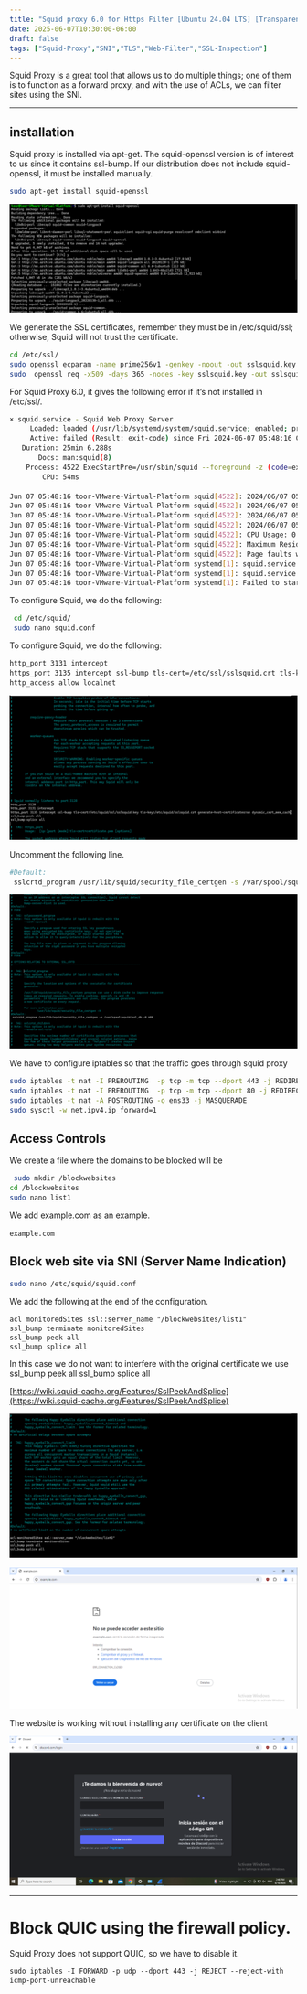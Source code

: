 ```yaml
---
title: "Squid proxy 6.0 for Https Filter [Ubuntu 24.04 LTS] [Transparent Proxy]  "
date: 2025-06-07T10:30:00-06:00
draft: false
tags: ["Squid-Proxy","SNI","TLS","Web-Filter","SSL-Inspection"]
---
```


Squid Proxy is a great tool that allows us to do multiple things; one of them is to function as a forward proxy, and with the use of ACLs, we can filter sites using the SNI.


-----------

## installation
Squid proxy is installed via apt-get. The squid-openssl version is of interest to us since it contains ssl-bump. If our distribution does not include squid-openssl, it must be installed manually.

```bash
sudo apt-get install squid-openssl
```

![Name](/images/9034cefa695d9cf73265449df6f2ba05025a2268660c542a44fb1107d1ef4b2610cde1591a62ded00bde3f9d8d2aa3d307087828e21ae3a8b9cfe05567708983.png)

We generate the SSL certificates, remember they must be in /etc/squid/ssl; otherwise, Squid will not trust the certificate.

```bash
cd /etc/ssl/
sudo openssl ecparam -name prime256v1 -genkey -noout -out sslsquid.key
sudo  openssl req -x509 -days 365 -nodes -key sslsquid.key -out sslsquid.crt
```

For Squid Proxy 6.0, it gives the following error if it’s not installed in /etc/ssl/.
```bash 
× squid.service - Squid Web Proxy Server
     Loaded: loaded (/usr/lib/systemd/system/squid.service; enabled; preset: enabled)
     Active: failed (Result: exit-code) since Fri 2024-06-07 05:48:16 CST; 4s ago
   Duration: 25min 6.288s
       Docs: man:squid(8)
    Process: 4522 ExecStartPre=/usr/sbin/squid --foreground -z (code=exited, status=1/FAILURE)
        CPU: 54ms

Jun 07 05:48:16 toor-VMware-Virtual-Platform squid[4522]: 2024/06/07 05:48:16|   Finished.  Wrote 0 entries.
Jun 07 05:48:16 toor-VMware-Virtual-Platform squid[4522]: 2024/06/07 05:48:16|   Took 0.00 seconds (  0.00 entries/sec).
Jun 07 05:48:16 toor-VMware-Virtual-Platform squid[4522]: 2024/06/07 05:48:16| FATAL: No valid signing certificate configured for HTTPS_port [::]:3135
Jun 07 05:48:16 toor-VMware-Virtual-Platform squid[4522]: 2024/06/07 05:48:16| Squid Cache (Version 6.6): Terminated abnormally.
Jun 07 05:48:16 toor-VMware-Virtual-Platform squid[4522]: CPU Usage: 0.060 seconds = 0.047 user + 0.013 sys
Jun 07 05:48:16 toor-VMware-Virtual-Platform squid[4522]: Maximum Resident Size: 74752 KB
Jun 07 05:48:16 toor-VMware-Virtual-Platform squid[4522]: Page faults with physical i/o: 0
Jun 07 05:48:16 toor-VMware-Virtual-Platform systemd[1]: squid.service: Control process exited, code=exited, status=1/FAILURE
Jun 07 05:48:16 toor-VMware-Virtual-Platform systemd[1]: squid.service: Failed with result 'exit-code'.
Jun 07 05:48:16 toor-VMware-Virtual-Platform systemd[1]: Failed to start squid.service - Squid Web Proxy Server.
```


To configure Squid, we do the following:
```bash
 cd /etc/squid/
 sudo nano squid.conf
```

To configure Squid, we do the following:
```bash
http_port 3131 intercept
https_port 3135 intercept ssl-bump tls-cert=/etc/ssl/sslsquid.crt tls-key=/etc/ssl/sslsquid.key generate-host-certificates=on dynamic_cert_mem_cache_size=16MB
http_access allow localnet
```

![Name](/images/3929c81e35a5719f6884afb94c6b337e6e0ef3f7aeed5fb0221f7343a9518fd80bb5963bf063c1dc565766d63f487d5f496373386e72b2022804c916385328bf.png)

Uncomment the following line.
```bash
#Default:
 sslcrtd_program /usr/lib/squid/security_file_certgen -s /var/spool/squid/ssl_db -M 4MB
```

![Name](/images/b69d71a0d29f37d5f070dcb09c0093615969d27c1aa02be7abe62e7ff5cb774efb1ff8e50975ffd64ef13f2d8bf8acf9c0f2ff34e40416805def1bcc3e39573f.png)

We have to configure iptables so that the traffic goes through squid proxy

```bash
sudo iptables -t nat -I PREROUTING  -p tcp -m tcp --dport 443 -j REDIRECT --to-ports 3135
sudo iptables -t nat -I PREROUTING  -p tcp -m tcp --dport 80 -j REDIRECT --to-ports 3131 
sudo iptables -t nat -A POSTROUTING -o ens33 -j MASQUERADE
sudo sysctl -w net.ipv4.ip_forward=1
```

## Access Controls 

We create a file where the domains to be blocked will be
```bash
 sudo mkdir /blockwebsites
cd /blockwebsites
sudo nano list1
```

We add example.com as an example.

`example.com`

## Block web site via SNI (Server Name Indication)


```bash
sudo nano /etc/squid/squid.conf
```

We add the following at the end of the configuration.

```
acl monitoredSites ssl::server_name "/blockwebsites/list1"
ssl_bump terminate monitoredSites
ssl_bump peek all
ssl_bump splice all
```

In this case we do not want to interfere with the original certificate we use
ssl_bump peek all
ssl_bump splice all

[https://wiki.squid-cache.org/Features/SslPeekAndSplice](https://wiki.squid-cache.org/Features/SslPeekAndSplice)


![Name](/images/8eae27349b3b1381cd930ef923d1d0cea41e9adfd9d4338ace34a7621045d44926cadff03f5a9dfe7edc0143a14f362eb646ba7c50183987d09e8110ab6770ae.png)

![Name](/images/d7f81f61121521e249fb31d971fe372b7f84421cdb298263324d49d21ab00a9d32e14769101222af4cca06a21b134474a1c9155df279f85da6aab82a2b498b91.png)

The website is working without installing any certificate on the client



![Name](/images/edf1786ab6b3bb51266cf81f277a1e68f584652482d2f83d745e3735ce984744343a21f0516d1081e80c263bac1d44fcb491452a3dd89a1e392607a741022d31.png)



-----------

# Block QUIC using the firewall policy.

Squid Proxy does not support QUIC, so we have to disable it.

```
sudo iptables -I FORWARD -p udp --dport 443 -j REJECT --reject-with icmp-port-unreachable
```

